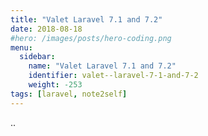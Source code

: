 ```yaml
---
title: "Valet Laravel 7.1 and 7.2"
date: 2018-08-18
#hero: /images/posts/hero-coding.png
menu:
  sidebar:
    name: "Valet Laravel 7.1 and 7.2"
    identifier: valet--laravel-7-1-and-7-2
    weight: -253
tags: [laravel, note2self]
---
```


..